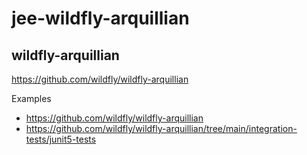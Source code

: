 # jee-wildfly-arquillian

## wildfly-arquillian
https://github.com/wildfly/wildfly-arquillian

Examples
- https://github.com/wildfly/wildfly-arquillian
- https://github.com/wildfly/wildfly-arquillian/tree/main/integration-tests/junit5-tests
